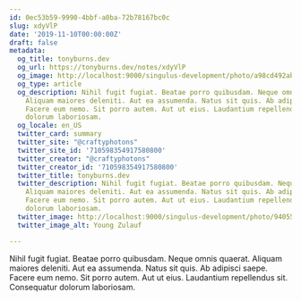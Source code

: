 ```yaml
---
id: 0ec53b59-9990-4bbf-a0ba-72b78167bc0c
slug: xdyVlP
date: '2019-11-10T00:00:00Z'
draft: false
metadata:
  og_title: tonyburns.dev
  og_url: https://tonyburns.dev/notes/xdyVlP
  og_image: http://localhost:9000/singulus-development/photo/a98cd492ab15830e58c1bb750cdb852f.jpeg
  og_type: article
  og_description: Nihil fugit fugiat. Beatae porro quibusdam. Neque omnis quaerat.
    Aliquam maiores deleniti. Aut ea assumenda. Natus sit quis. Ab adipisci saepe.
    Facere eum nemo. Sit porro autem. Aut ut eius. Laudantium repellendus sit. Consequatur
    dolorum laboriosam.
  og_locale: en_US
  twitter_card: summary
  twitter_site: "@craftyphotons"
  twitter_site_id: '710598354917580800'
  twitter_creator: "@craftyphotons"
  twitter_creator_id: '710598354917580800'
  twitter_title: tonyburns.dev
  twitter_description: Nihil fugit fugiat. Beatae porro quibusdam. Neque omnis quaerat.
    Aliquam maiores deleniti. Aut ea assumenda. Natus sit quis. Ab adipisci saepe.
    Facere eum nemo. Sit porro autem. Aut ut eius. Laudantium repellendus sit. Consequatur
    dolorum laboriosam.
  twitter_image: http://localhost:9000/singulus-development/photo/9405525f92f5b393ab07f49c89bff587.jpeg
  twitter_image_alt: Young Zulauf

---
```


Nihil fugit fugiat. Beatae porro quibusdam. Neque omnis quaerat. Aliquam maiores deleniti. Aut ea assumenda. Natus sit quis. Ab adipisci saepe. Facere eum nemo. Sit porro autem. Aut ut eius. Laudantium repellendus sit. Consequatur dolorum laboriosam.
